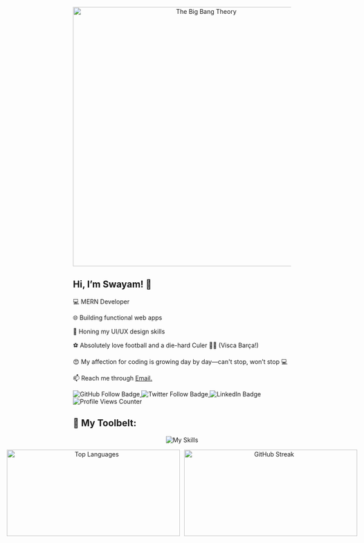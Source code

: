 <p align="center">
  <img src="https://c4.wallpaperflare.com/wallpaper/163/715/598/the-big-bang-theory-beards-sheldon-leonard-wallpaper-preview.jpg" alt="The Big Bang Theory" width="600"/>
</p>

<h2>Hi, I’m Swayam! 👋 </h2>
<p>💻 MERN Developer</p>
<p>🌐 Building functional web apps</p>
<p>🎨 Honing my UI/UX design skills</p>
<p>⚽ Absolutely love football and a die-hard Culer 🔴🔵 (Visca Barça!)</p>
<p>😍 My affection for coding is growing day by day—can't stop, won’t stop 💻</p>
<p>📫 Reach me through <a href="mailto:swayam04smile@gmail.com">Email.</a></p>

<p>
  <!-- GitHub Follow Badge -->
  <a href="https://github.com/Swayam0407?tab=followers">
    <img src="https://img.shields.io/github/followers/Swayam0407?label=Follow%20on%20GitHub&style=social" alt="GitHub Follow Badge" style="display: inline-block;"/>
  </a>
  
  <!-- Twitter Badge -->
  <a href="https://twitter.com/https://x.com/SwayamAgga1408">
    <img src="https://img.shields.io/twitter/follow/your_twitter_handle?label=Follow%20on%20Twitter&style=social" alt="Twitter Follow Badge" style="display: inline-block;"/>
  </a>
  
  <!-- LinkedIn Badge -->
  <a href="https://linkedin.com/in/https://www.linkedin.com/in/swayamaggarwal/">
    <img src="https://img.shields.io/badge/LinkedIn-Connect-blue?style=social&logo=linkedin" alt="LinkedIn Badge" style="display: inline-block;"/>
  </a>
  
  <!-- Profile Views Counter -->
  <img src="https://komarev.com/ghpvc/?username=Swayam0407&style=flat-square&color=blue" alt="Profile Views Counter" style="display: inline-block;"/>
</p>



<h2>🔧 My Toolbelt:</h2>
<p align="center">
  <img src="https://skillicons.dev/icons?i=html,css,js,react,nodejs,express,mongodb,postman,vscode,figma,github" alt="My Skills" />
</p>

<div align="center" style="display: flex; justify-content: center; gap: 10px;">
  <img src="https://github-readme-stats.vercel.app/api/top-langs/?username=Swayam0407&layout=compact&theme=radical" alt="Top Languages" style="width: 400px; height: 200px; object-fit: contain;" />
 <img src="https://streak-stats.demolab.com/?user=Swayam0407&theme=radical" alt="GitHub Streak" style="width: 400px; height: 200px; object-fit: contain;" />


</div>

